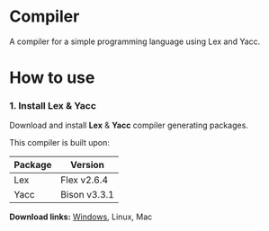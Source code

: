 # Compiler
A compiler for a simple programming language using Lex and Yacc.

# How to use
### 1. Install Lex & Yacc
Download and install **Lex** & **Yacc** compiler generating packages.

This compiler is built upon:

| Package                 | Version        |
| ----------------------- | -------------- |
| Lex                     | Flex v2.6.4    |
| Yacc                    | Bison v3.3.1   |

**Download links:** [Windows](https://github.com/lexxmark/winflexbison/releases), Linux, Mac

